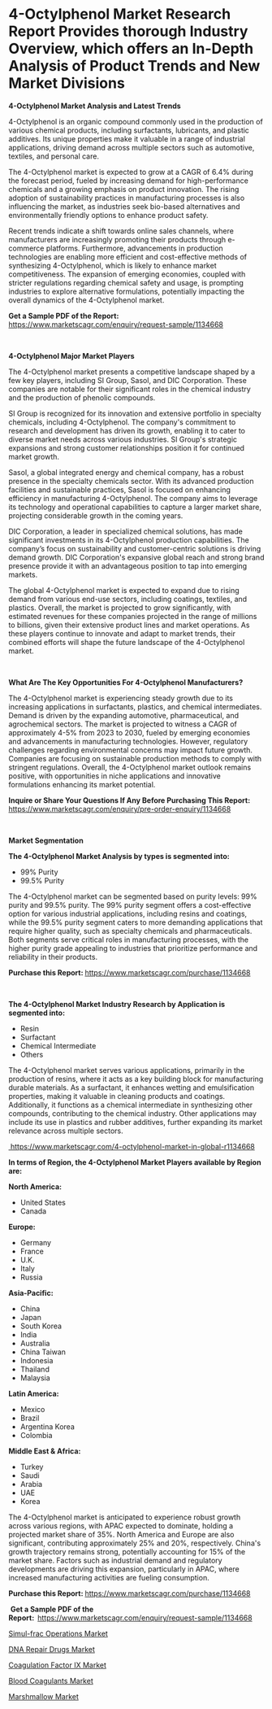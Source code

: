 <p><h1>4-Octylphenol Market Research Report Provides thorough Industry Overview, which offers an In-Depth Analysis of Product Trends and New Market Divisions</h1></p><p><strong>4-Octylphenol Market Analysis and Latest Trends</strong></p>
<p><p>4-Octylphenol is an organic compound commonly used in the production of various chemical products, including surfactants, lubricants, and plastic additives. Its unique properties make it valuable in a range of industrial applications, driving demand across multiple sectors such as automotive, textiles, and personal care.</p><p>The 4-Octylphenol market is expected to grow at a CAGR of 6.4% during the forecast period, fueled by increasing demand for high-performance chemicals and a growing emphasis on product innovation. The rising adoption of sustainability practices in manufacturing processes is also influencing the market, as industries seek bio-based alternatives and environmentally friendly options to enhance product safety.</p><p>Recent trends indicate a shift towards online sales channels, where manufacturers are increasingly promoting their products through e-commerce platforms. Furthermore, advancements in production technologies are enabling more efficient and cost-effective methods of synthesizing 4-Octylphenol, which is likely to enhance market competitiveness. The expansion of emerging economies, coupled with stricter regulations regarding chemical safety and usage, is prompting industries to explore alternative formulations, potentially impacting the overall dynamics of the 4-Octylphenol market.</p></p>
<p><strong>Get a Sample PDF of the Report:&nbsp;</strong> <a href="https://www.marketscagr.com/enquiry/request-sample/1134668?utm_campaign=1267&utm_medium=2&utm_source=Github&utm_content=ia&utm_term=08102024&utm_id=4-octylphenol">https://www.marketscagr.com/enquiry/request-sample/1134668</a></p>
<p>&nbsp;</p>
<p><strong>4-Octylphenol Major Market Players</strong></p>
<p><p>The 4-Octylphenol market presents a competitive landscape shaped by a few key players, including SI Group, Sasol, and DIC Corporation. These companies are notable for their significant roles in the chemical industry and the production of phenolic compounds.</p><p>SI Group is recognized for its innovation and extensive portfolio in specialty chemicals, including 4-Octylphenol. The company's commitment to research and development has driven its growth, enabling it to cater to diverse market needs across various industries. SI Group's strategic expansions and strong customer relationships position it for continued market growth.</p><p>Sasol, a global integrated energy and chemical company, has a robust presence in the specialty chemicals sector. With its advanced production facilities and sustainable practices, Sasol is focused on enhancing efficiency in manufacturing 4-Octylphenol. The company aims to leverage its technology and operational capabilities to capture a larger market share, projecting considerable growth in the coming years.</p><p>DIC Corporation, a leader in specialized chemical solutions, has made significant investments in its 4-Octylphenol production capabilities. The company’s focus on sustainability and customer-centric solutions is driving demand growth. DIC Corporation's expansive global reach and strong brand presence provide it with an advantageous position to tap into emerging markets.</p><p>The global 4-Octylphenol market is expected to expand due to rising demand from various end-use sectors, including coatings, textiles, and plastics. Overall, the market is projected to grow significantly, with estimated revenues for these companies projected in the range of millions to billions, given their extensive product lines and market operations. As these players continue to innovate and adapt to market trends, their combined efforts will shape the future landscape of the 4-Octylphenol market.</p></p>
<p>&nbsp;</p>
<p><strong>What Are The Key Opportunities For 4-Octylphenol Manufacturers?</strong></p>
<p><p>The 4-Octylphenol market is experiencing steady growth due to its increasing applications in surfactants, plastics, and chemical intermediates. Demand is driven by the expanding automotive, pharmaceutical, and agrochemical sectors. The market is projected to witness a CAGR of approximately 4-5% from 2023 to 2030, fueled by emerging economies and advancements in manufacturing technologies. However, regulatory challenges regarding environmental concerns may impact future growth. Companies are focusing on sustainable production methods to comply with stringent regulations. Overall, the 4-Octylphenol market outlook remains positive, with opportunities in niche applications and innovative formulations enhancing its market potential.</p></p>
<p><strong>Inquire or Share Your Questions If Any Before Purchasing This Report:</strong> <a href="https://www.marketscagr.com/enquiry/pre-order-enquiry/1134668?utm_campaign=1267&utm_medium=2&utm_source=Github&utm_content=ia&utm_term=08102024&utm_id=4-octylphenol">https://www.marketscagr.com/enquiry/pre-order-enquiry/1134668</a></p>
<p>&nbsp;</p>
<p><strong>Market Segmentation</strong></p>
<p><strong>The 4-Octylphenol Market Analysis by types is segmented into:</strong></p>
<p><ul><li>99% Purity</li><li>99.5% Purity</li></ul></p>
<p><p>The 4-Octylphenol market can be segmented based on purity levels: 99% purity and 99.5% purity. The 99% purity segment offers a cost-effective option for various industrial applications, including resins and coatings, while the 99.5% purity segment caters to more demanding applications that require higher quality, such as specialty chemicals and pharmaceuticals. Both segments serve critical roles in manufacturing processes, with the higher purity grade appealing to industries that prioritize performance and reliability in their products.</p></p>
<p><strong>Purchase this Report:&nbsp;</strong><a href="https://www.marketscagr.com/purchase/1134668?utm_campaign=1267&utm_medium=2&utm_source=Github&utm_content=ia&utm_term=08102024&utm_id=4-octylphenol">https://www.marketscagr.com/purchase/1134668</a></p>
<p>&nbsp;</p>
<p><strong>The 4-Octylphenol Market Industry Research by Application is segmented into:</strong></p>
<p><ul><li>Resin</li><li>Surfactant</li><li>Chemical Intermediate</li><li>Others</li></ul></p>
<p><p>The 4-Octylphenol market serves various applications, primarily in the production of resins, where it acts as a key building block for manufacturing durable materials. As a surfactant, it enhances wetting and emulsification properties, making it valuable in cleaning products and coatings. Additionally, it functions as a chemical intermediate in synthesizing other compounds, contributing to the chemical industry. Other applications may include its use in plastics and rubber additives, further expanding its market relevance across multiple sectors.</p></p>
<p><a href="https://www.marketscagr.com/4-octylphenol-market-in-global-r1134668?utm_campaign=1267&utm_medium=2&utm_source=Github&utm_content=ia&utm_term=08102024&utm_id=4-octylphenol">&nbsp;https://www.marketscagr.com/4-octylphenol-market-in-global-r1134668</a></p>
<p><strong>In terms of Region, the 4-Octylphenol Market Players available by Region are:</strong></p>
<p>
    <p> <strong> North America: </strong>
        <ul>
            <li>United States</li>
            <li>Canada</li>
        </ul>
        </p> 
    <p> <strong> Europe: </strong>
        <ul>
            <li>Germany</li>
            <li>France</li>
            <li>U.K.</li>
            <li>Italy</li>
            <li>Russia</li>
        </ul>
        </p> 
    <p> <strong> Asia-Pacific: </strong>
        <ul>
            <li>China</li>
            <li>Japan</li>
            <li>South Korea</li>
            <li>India</li>
            <li>Australia</li>
            <li>China Taiwan</li>
            <li>Indonesia</li>
            <li>Thailand</li>
            <li>Malaysia</li>
        </ul>
        </p> 
    <p> <strong> Latin America: </strong>
        <ul>
            <li>Mexico</li>
            <li>Brazil</li>
            <li>Argentina Korea</li>
            <li>Colombia</li>
        </ul>
        </p> 
    <p> <strong> Middle East & Africa: </strong>
        <ul>
            <li>Turkey</li>
            <li>Saudi</li>
            <li>Arabia</li>
            <li>UAE</li>
            <li>Korea</li>
        </ul>
    </p>
    </p>
<p><p>The 4-Octylphenol market is anticipated to experience robust growth across various regions, with APAC expected to dominate, holding a projected market share of 35%. North America and Europe are also significant, contributing approximately 25% and 20%, respectively. China's growth trajectory remains strong, potentially accounting for 15% of the market share. Factors such as industrial demand and regulatory developments are driving this expansion, particularly in APAC, where increased manufacturing activities are fueling consumption.</p></p>
<p><strong>Purchase this Report: </strong><a href="https://www.marketscagr.com/purchase/1134668?utm_campaign=1267&utm_medium=2&utm_source=Github&utm_content=ia&utm_term=08102024&utm_id=4-octylphenol">https://www.marketscagr.com/purchase/1134668</a></p>
<p>&nbsp;<strong>Get a Sample PDF of the Report:&nbsp;&nbsp;</strong><a href="https://www.marketscagr.com/enquiry/request-sample/1134668?utm_campaign=1267&utm_medium=2&utm_source=Github&utm_content=ia&utm_term=08102024&utm_id=4-octylphenol">https://www.marketscagr.com/enquiry/request-sample/1134668</a></p>
<p><strong></strong></p>
<p><p><a href="https://issuu.com/reportprime-2/docs/simul-frac-operations-market-size-2_d344f3b29f5c0f?utm_campaign=1267&utm_medium=2&utm_source=Github&utm_content=ia&utm_term=08102024&utm_id=4-octylphenol">Simul-frac Operations Market</a></p><p><a href="https://www.linkedin.com/pulse/dna-repair-drugs-market-outlook-current-assessment-future-cbiaf?utm_campaign=1267&utm_medium=2&utm_source=Github&utm_content=ia&utm_term=08102024&utm_id=4-octylphenol">DNA Repair Drugs Market</a></p><p><a href="https://www.linkedin.com/pulse/coagulation-factor-ix-market-trends-insights-type-application-ukhsf?utm_campaign=1267&utm_medium=2&utm_source=Github&utm_content=ia&utm_term=08102024&utm_id=4-octylphenol">Coagulation Factor IX Market</a></p><p><a href="https://www.linkedin.com/pulse/blood-coagulants-industry-forecast-market-shifts-strategic-v1hwf?utm_campaign=1267&utm_medium=2&utm_source=Github&utm_content=ia&utm_term=08102024&utm_id=4-octylphenol">Blood Coagulants Market</a></p><p><a href="https://www.linkedin.com/pulse/emerging-trends-marshmallow-market-global-outlook-future-prospects-ly4he?utm_campaign=1267&utm_medium=2&utm_source=Github&utm_content=ia&utm_term=08102024&utm_id=4-octylphenol">Marshmallow Market</a></p></p>